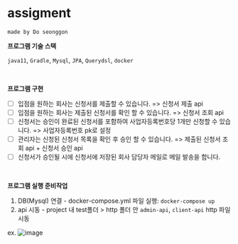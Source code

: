 # assigment 
`made by Do seonggon`

**프로그램 기술 스택**

`java11`, `Gradle`, `Mysql`, `JPA`, `Querydsl`, `docker`

<br>

**프로그램 구현**
- [ ] 입점을 원하는 회사는 신청서를 제출할 수 있습니다. => 신청서 제출 api
- [ ] 입점을 원하는 회사는 제출된 신청서를 확인 할 수 있습니다. => 신청서 조회 api
- [ ] 신청서는 승인이 완료된 신청서를 포함하여 사업자등록번호당 1개만 신청할 수 있습니다. => 사업자등록번호 pk로 설정
- [ ] 관리자는 신청된 신청서 목록을 확인 후 승인 할 수 있습니다. => 제출된 신청서 조회 api + 신청서 승인 api
- [ ] 신청서가 승인될 시에 신청서에 저장된 회사 담당자 메일로 메일 발송을 합니다.

<br>

**프로그램 실행 준비작업**

1) DB(Mysql) 연결 - docker-compose.yml 파일 실행: `docker-compose up`
2) api 시동 - project 내 test폴더 > http 폴더 안 `admin-api`, `client-api` http 파일 시동 

ex.
![image](https://user-images.githubusercontent.com/62453668/174442919-f7fc35db-a111-4997-a945-28c4e32ede83.png)
